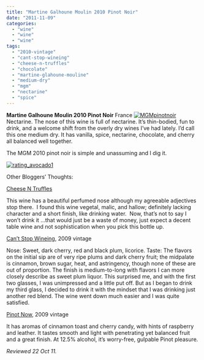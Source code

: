 ```yaml
---
title: "Martine Galhoune Moulin 2010 Pinot Noir"
date: "2011-11-09"
categories: 
  - "wine"
  - "wine"
  - "wine"
tags: 
  - "2010-vintage"
  - "cant-stop-wineing"
  - "cheese-n-truffles"
  - "chocolate"
  - "martine-glahoune-mouline"
  - "medium-dry"
  - "mgm"
  - "nectarine"
  - "spice"
---
```


**Martine Galhoune Moulin 2010 Pinot Noir** France [![](http://s3.amazonaws.com/thegourmez-wpmedia/2011/10/MGMpinotnoir.jpg "MGMpinotnoir")](http://s3.amazonaws.com/thegourmez-wpmedia/2011/10/MGMpinotnoir.jpg) Nectarine. The nose of this wine is full of nectarine. It’s thin-bodied, fun to drink, and a welcome shift from the overly dry wines I’ve had lately. I’d call this one medium dry. It has vanilla, spice, nectarine, chocolate, and cherry all balanced well together.

The MGM 2010 pinot noir is simple and unassuming and I dig it.

[![](http://s3.amazonaws.com/thegourmez-wpmedia/2009/02/rating_avocado1.gif "rating_avocado1")](http://s3.amazonaws.com/thegourmez-wpmedia/2009/02/rating_avocado1.gif) 

Other Bloggers’ Thoughts:

[Cheese N Truffles](http://cheesentruffles.com/?p=824)

This wine has a beautiful perfumed nose although my agreeable adjectives stop there.  I found this wine vegetal, malic, and hallow; definitely lacking character and a short finish, like drinking water.  Now, that’s not to say I won’t drink it …that would just be a waste of money, just expect a decent table wine and not sophistication when you pick this bottle up.

[Can’t Stop Wineing](http://cantstopwineing.blogspot.com/2011/06/2009-martine-galhaud-moulin-mgm-pinot.html), 2009 vintage

Nose: Sweet, dark cherry, red and black plum, licorice. Taste: The flavors on the initial sip are of very ripe plums and dark cherry fruit; the midpalate is cinnamon, brown sugar, heat, and astringency, though none of these are out of proportion. The finish is medium-to-long with flavors I can more closely describe as sweet plum liquor. This surprised me, and with the first two glasses, I was unimpressed and a little put off. But as I began to drink my third glass, I decided to drink it with the mindset that I was drinking just another red blend. The wine went down much easier and I was quite satisfied.

[Pinot Now](http://www.pinotnow.com/pinot-noir-recommendation-mgm-pinot-noir-2009/), 2009 vintage

It has aromas of cinnamon toast and cherry candy, with hints of raspberry and leather. It tastes smooth and light with penetrating yet balanced fruit and a great finish. At 12.5% alcohol, it’s worry-free, gulpable Pinot pleasure.

_Reviewed 22 Oct 11._
